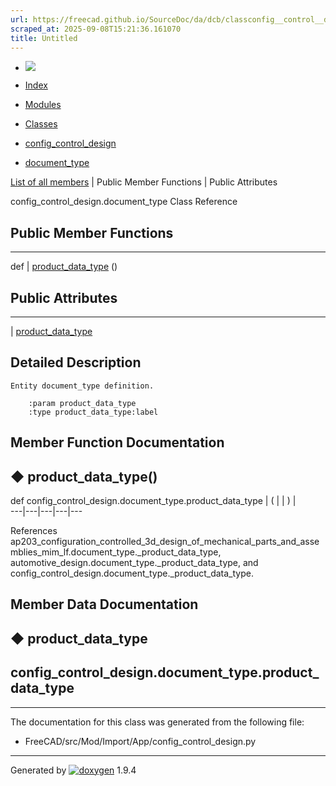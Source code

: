 ```yaml
---
url: https://freecad.github.io/SourceDoc/da/dcb/classconfig__control__design_1_1document__type.html
scraped_at: 2025-09-08T15:21:36.161070
title: Untitled
---
```


  * [ ![](https://www.freecad.org/svg/logo-freecad.svg) ](https://freecadweb.org "FreeCAD")
  * [Index](../../index.html "Index")
  * [Modules](../../modules.html "Modules list")
  * [Classes](../../annotated.html "Annotated list")

  * [config_control_design](../../d4/d07/namespaceconfig__control__design.html)
  * [document_type](../../da/dcb/classconfig__control__design_1_1document__type.html)

[List of all members](../../d2/db5/classconfig__control__design_1_1document__type-members.html) | Public Member Functions | Public Attributes

config_control_design.document_type Class Reference

##  Public Member Functions  
  
---  
def | [product_data_type](../../da/dcb/classconfig__control__design_1_1document__type.html#a656849e0ab135c94e05b72118ec7ee51) ()  
  
##  Public Attributes  
  
---  
|
[product_data_type](../../da/dcb/classconfig__control__design_1_1document__type.html#a22e161f9e723fded6de54aa18283eb0e)  
  
## Detailed Description

    
    
    Entity document_type definition.
    
        :param product_data_type
        :type product_data_type:label

## Member Function Documentation

## ◆ product_data_type()

def config_control_design.document_type.product_data_type  | ( | | ) |   
---|---|---|---|---  
  
References
ap203_configuration_controlled_3d_design_of_mechanical_parts_and_assemblies_mim_lf.document_type._product_data_type,
automotive_design.document_type._product_data_type, and
config_control_design.document_type._product_data_type.

## Member Data Documentation

## ◆ product_data_type

config_control_design.document_type.product_data_type  
---  
  
* * *

The documentation for this class was generated from the following file:

  * FreeCAD/src/Mod/Import/App/config_control_design.py

* * *

Generated by
[![doxygen](../../doxygen.svg)](https://www.doxygen.org/index.html) 1.9.4

